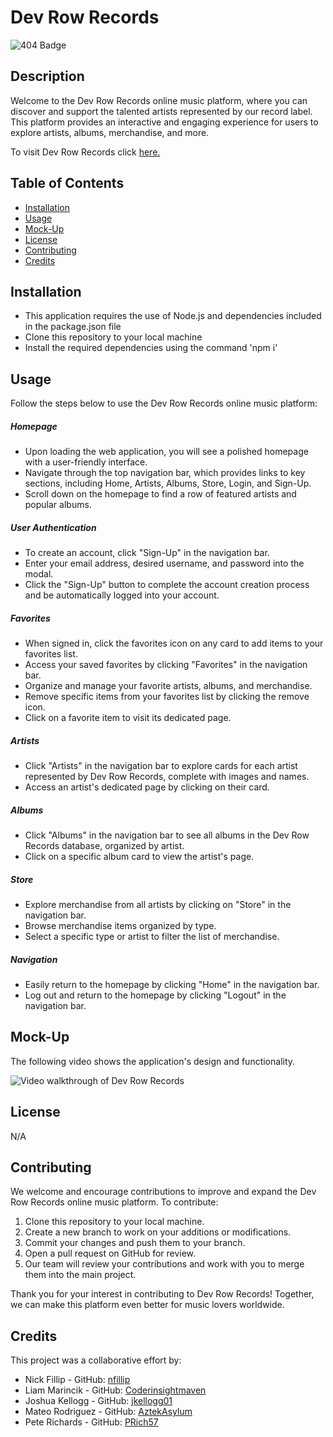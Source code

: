 # Dev Row Records

![404 Badge](https://img.shields.io/badge/No_License_Chosen-red)

## Description

  Welcome to the Dev Row Records online music platform, where you can discover and support the talented artists represented by our record label. This platform provides an interactive and engaging experience for users to explore artists, albums, merchandise, and more.

  To visit Dev Row Records click [here.](#)

## Table of Contents

  - [Installation](#installation)
  - [Usage](#usage)
  - [Mock-Up](#mock-up)
  - [License](#license)
  - [Contributing](#contributing)
  - [Credits](#credits)

## Installation

  - This application requires the use of Node.js and dependencies included in the package.json file
  - Clone this repository to your local machine
  - Install the required dependencies using the command 'npm i'

## Usage

  Follow the steps below to use the Dev Row Records online music platform:

  ##### Homepage

  - Upon loading the web application, you will see a polished homepage with a user-friendly interface.
  - Navigate through the top navigation bar, which provides links to key sections, including Home, Artists, Albums, Store, Login, and Sign-Up.
  - Scroll down on the homepage to find a row of featured artists and popular albums.

  ##### User Authentication

  - To create an account, click "Sign-Up" in the navigation bar.
  - Enter your email address, desired username, and password into the modal.
  - Click the "Sign-Up" button to complete the account creation process and be automatically logged into your account.

  ##### Favorites

  - When signed in, click the favorites icon on any card to add items to your favorites list.
  - Access your saved favorites by clicking "Favorites" in the navigation bar.
  - Organize and manage your favorite artists, albums, and merchandise.
  - Remove specific items from your favorites list by clicking the remove icon.
  - Click on a favorite item to visit its dedicated page.

  ##### Artists
  
  - Click "Artists" in the navigation bar to explore cards for each artist represented by Dev Row Records, complete with images and names.
  - Access an artist's dedicated page by clicking on their card.

  ##### Albums

  - Click "Albums" in the navigation bar to see all albums in the Dev Row Records database, organized by artist.
  - Click on a specific album card to view the artist's page.

  ##### Store

  - Explore merchandise from all artists by clicking on "Store" in the navigation bar.
  - Browse merchandise items organized by type.
  - Select a specific type or artist to filter the list of merchandise.

  ##### Navigation

  - Easily return to the homepage by clicking "Home" in the navigation bar.
  - Log out and return to the homepage by clicking "Logout" in the navigation bar.

## Mock-Up

  The following video shows the application's design and functionality.

  ![Video walkthrough of Dev Row Records](#)

## License

  N/A

## Contributing

 We welcome and encourage contributions to improve and expand the Dev Row Records online music platform. To contribute:

  1. Clone this repository to your local machine.
  2. Create a new branch to work on your additions or modifications.
  3. Commit your changes and push them to your branch.
  4. Open a pull request on GitHub for review.
  5. Our team will review your contributions and work with you to merge them into the main project.

Thank you for your interest in contributing to Dev Row Records! Together, we can make this platform even better for music lovers worldwide.

## Credits

  This project was a collaborative effort by:

  - Nick Fillip - GitHub: [nfillip](https://github.com/nfillip)
  - Liam Marincik - GitHub: [Coderinsightmaven](https://github.com/Coderinsightmaven)
  - Joshua Kellogg - GitHub: [jkellogg01](https://github.com/jkellogg01)
  - Mateo Rodriguez - GitHub: [AztekAsylum](https://github.com/AztekAsylum)
  - Pete Richards - GitHub: [PRich57](https://github.com/PRich57)